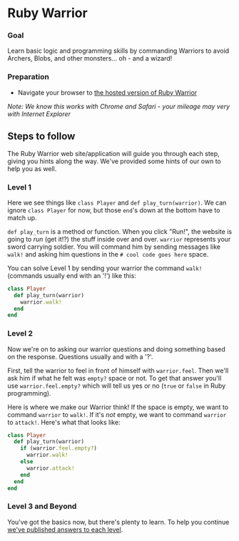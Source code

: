 
# Ruby Warrior

### Goal
Learn basic logic and programming skills by commanding Warriors to avoid Archers, Blobs, and other monsters... oh - and a wizard!


### Preparation
* Navigate your browser to [the hosted version of Ruby Warrior][hosted_ruby_warrior]

_Note: We know this works with Chrome and Safari - your mileage may very with Internet Explorer_


## Steps to follow

The Ruby Warrior web site/application will guide you through each step, giving you hints along the way.  We've provided some hints of our own to help you as well.

### Level 1
Here we see things like `class Player` and `def play_turn(warrior)`.  We can ignore `class Player` for now, but those `end`'s down at the bottom have to match up.

`def play_turn` is a method or function.  When you click "Run!", the website is going to _run_ (get it!?) the stuff inside over and over.  `warrior` represents your sword carrying soldier.  You will command him by sending messages like `walk!` and asking him questions in the `# cool code goes here` space.

You can solve Level 1 by sending your warrior the command `walk!` (commands usually end with an '!') like this:

```ruby
class Player
  def play_turn(warrior)
    warrior.walk!
  end
end
```

### Level 2
Now we're on to asking our warrior questions and doing something based on the response.  Questions usually and with a '?'.

First, tell the warrior to feel in front of himself with `warrior.feel`.  Then we'll ask him if what he felt was `empty?` space or not.  To get that answer you'll use `warrior.feel.empty?` which will tell us yes or no (`true` or `false` in Ruby programming).

Here is where we make our Warrior think!  If the space is empty, we want to command `warrior` to `walk!`.  If it's _not_ empty, we want to command `warrior` to `attack!`.  Here's what that looks like:

```ruby
class Player
  def play_turn(warrior)
    if (warrior.feel.empty?)
      warrior.walk!
    else
      warrior.attack!
    end
  end
end
```

### Level 3 and Beyond
You've got the basics now, but there's plenty to learn.  To help you continue [we've published answers to each level][answers_gist].

[hosted_ruby_warrior]: https://www.bloc.io/ruby-warrior/#/
[answers_gist]: https://gist.github.com/robtarr/11226529

